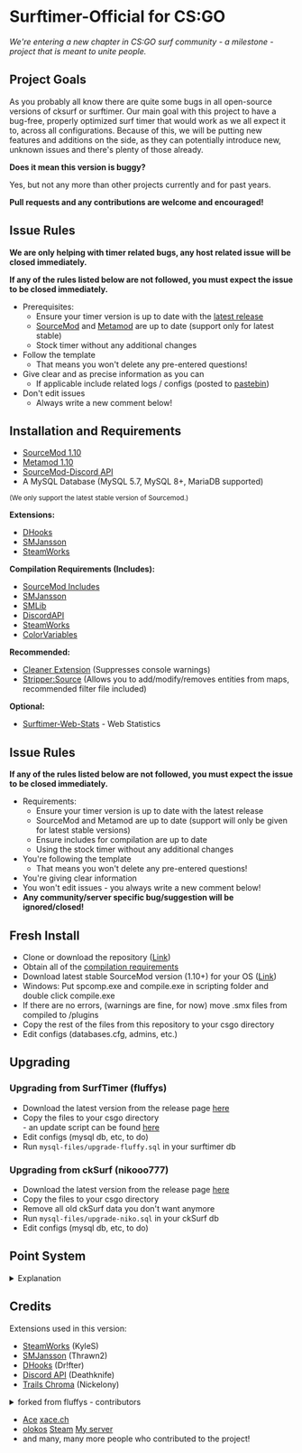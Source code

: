 # Surftimer-Official for CS:GO

_We're entering a new chapter in CS:GO surf community - a milestone - project that is meant to unite people._

## Project Goals

As you probably all know there are quite some bugs in all open-source versions of cksurf or surftimer.
Our main goal with this project to have a bug-free, properly optimized surf timer that would work as we all expect it to, across all configurations.
Because of this, we will be putting new features and additions on the side, as they can potentially introduce new, unknown issues and there's plenty of those already.

**Does it mean this version is buggy?**

Yes, but not any more than other projects currently and for past years.

**Pull requests and any contributions are welcome and encouraged!**

## Issue Rules

**We are only helping with timer related bugs, any host related issue will be closed immediately.**

**If any of the rules listed below are not followed, you must expect the issue to be closed immediately.**

- Prerequisites:
	- Ensure your timer version is up to date with the [latest release](https://github.com/surftimer/Surftimer-Official/releases/latest)
	- [SourceMod](https://www.sourcemod.net/downloads.php?branch=stable) and [Metamod](https://www.sourcemm.net/downloads.php/?branch=stable) are up to date (support only for latest stable)
	- Stock timer without any additional changes
- Follow the template
	- That means you won't delete any pre-entered questions!
- Give clear and as precise information as you can
	- If applicable include related logs / configs (posted to [pastebin](https://pastebin.com/))
- Don't edit issues 
	- Always write a new comment below!

## Installation and Requirements
* [SourceMod 1.10](https://www.sourcemod.net/downloads.php?branch=stable)
* [Metamod 1.10](https://www.sourcemm.net/downloads.php/?branch=stable)
* [SourceMod-Discord API](https://github.com/Deathknife/sourcemod-discord)
* A MySQL Database (MySQL 5.7, MySQL 8+, MariaDB supported)

<sup>(We only support the latest stable version of Sourcemod.)</sup>

**Extensions:**
* [DHooks](https://github.com/peace-maker/DHooks2/releases/latest)
* [SMJansson](https://forums.alliedmods.net/showthread.php?t=184604)
* [SteamWorks](https://forums.alliedmods.net/showthread.php?t=229556)

**Compilation Requirements (Includes):**
* [SourceMod Includes](https://www.sourcemod.net/downloads.php?branch=stable)
* [SMJansson](https://github.com/JoinedSenses/SourceMod-IncludeLibrary/blob/master/include/smjansson.inc)
* [SMLib](https://github.com/bcserv/smlib/tree/transitional_syntax)
* [DiscordAPI](https://github.com/Deathknife/sourcemod-discord)
* [SteamWorks](https://forums.alliedmods.net/showthread.php?t=229556)
* [ColorVariables](https://github.com/olokos/Chat-Processor/blob/master/scripting/include/colorvariables.inc)

**Recommended:**
* [Cleaner Extension](https://github.com/Accelerator74/Cleaner) (Suppresses console warnings)
* [Stripper:Source](https://forums.alliedmods.net/showthread.php?t=39439) (Allows you to add/modify/removes entities from maps, recommended filter file included)

**Optional:**
* [Surftimer-Web-Stats](https://github.com/KristianP26/Surftimer-Web-Stats) - Web Statistics

## Issue Rules

**If any of the rules listed below are not followed, you must expect the issue to be closed immediately.**

- Requirements:
	- Ensure your timer version is up to date with the latest release
	- SourceMod and Metamod are up to date (support will only be given for latest stable versions)
	- Ensure includes for compilation are up to date
	- Using the stock timer without any additional changes
- You're following the template
	- That means you won't delete any pre-entered questions!
- You're giving clear information
- You won't edit issues - you always write a new comment below!
- **Any community/server specific bug/suggestion will be ignored/closed!**

## Fresh Install

*   Clone or download the repository ([Link](https://github.com/olokos/Surftimer-olokos-public/archive/master.zip))
*   Obtain all of the [compilation requirements](https://github.com/olokos/Surftimer-olokos#installation-and-requirements)
*   Download latest stable SourceMod version (1.10+) for your OS ([Link](https://www.sourcemod.net/downloads.php?branch=stable))
*   Windows: Put spcomp.exe and compile.exe in scripting folder and double click compile.exe
*   If there are no errors, (warnings are fine, for now) move .smx files from compiled to /plugins
*   Copy the rest of the files from this repository to your csgo directory
*   Edit configs (databases.cfg, admins, etc.)

## Upgrading

### Upgrading from SurfTimer (fluffys)

*   Download the latest version from the release page [here](https://github.com/z4lab/z4lab-surftimer/releases/latest)
*   Copy the files to your csgo directory <br> - an update script can be found [here](https://github.com/z4lab/z4lab-surftimer/blob/master/scripts/upgrade_scripts/upgrade-fluffy.sh)
*   Edit configs (mysql db, etc, to do)
*   Run `mysql-files/upgrade-fluffy.sql` in your surftimer db

### Upgrading from ckSurf (nikooo777)

*   Download the latest version from the release page [here](https://github.com/z4lab/z4lab-surftimer/releases/latest)
*   Copy the files to your csgo directory
*   Remove all old ckSurf data you don't want anymore
*   Run `mysql-files/upgrade-niko.sql` in your ckSurf db
*   Edit configs (mysql db, etc, to do)


## Point System
<details>
  <summary>Explanation</summary> 
  
The points system has seen a massive overhaul from the original ckSurf; it is now a percentile tiered system. Points are now distributed in two ways: (1) map completion, and (2) map ranking. Map completion points will be given to all players who complete a specific and are dependent on the tier.
* Tier 1: 25
* Tier 2: 50
* Tier 3: 100
* Tier 4: 200
* Tier 5: 400
* Tier 6: 600
* Tier 7: 800
* Tier 8: 1000

Map ranking points are dependent upon the individuals ranking on the map. This is done firstly by calculation of the WR points for the map. WR points per tier are calculated as follows:
* Tier 1: WR = MAX(250, (58.5 + (1.75 * Number of Completes) / 6))
* Tier 2: WR = MAX(500, (82.15 + (2.8 * Number of Completes) / 5))
* Tier 3: WR = MAX(750, (117 + (3.5 * Number of Completes) / 4))
* Tier 4: WR = MAX(1000, (164.25 + (5.74 * Number of Completes) / 4))
* Tier 5: WR = MAX(1250, (234 + (7 * Number of Completes) / 4))
* Tier 6: WR = MAX(1500, (328 + (14 * Number of Completes) / 4))
* Tier 7: WR = MAX(1750, (420 + (21 * Number of Completes) / 4))
* Tier 8: WR = MAX(2000, (560 + (30 * Number of Completes) / 4))

Once the WR points are calculated the top 10 are points are calculated by multiplying the WR points by a factor. These factors are:
* Rank 2 = WR * 0.8
* Rank 3 = WR * 0.75
* Rank 4 = WR * 0.7
* Rank 5 = WR * 0.65
* Rank 6 = WR * 0.6
* Rank 7 = WR * 0.55
* Rank 8 = WR * 0.5
* Rank 9 = WR * 0.45
* Rank 10 = WR * 0.4

Players who are not in the top 10 but are above the 50th percentile in map ranking will be sorted into 5 groups – with each higher group giving proportionally more points. These groups and their point distribution are as follows:
* Group 1 (top 3.125%) = WR * 0.25
* Group 2 (top 6.25%) = (Group 1) / 1.5
* Group 3 (top 12.5%) = (Group 2) / 1.5
* Group 4 (top 25%) = (Group 3) / 1.5
* Group 5 (top 50%) = (Group 4) / 1.5

Take surf_aircontrol_nbv for example: (You can use sm_mi to see this menu)
<img src="http://puu.sh/ykaR8/7520a6b0d6.jpg" width="372" height="469" />

###### Credit to NDiamond for theory crafting this point system, I just implemented his idea
  
</details>

## Credits

Extensions used in this version:
*   [SteamWorks](https://forums.alliedmods.net/showthread.php?t=229556) (KyleS)
*   [SMJansson](https://forums.alliedmods.net/showthread.php?t=184604) (Thrawn2)
*   [DHooks](https://forums.alliedmods.net/showthread.php?t=180114) (Dr!fter)
*   [Discord API](https://github.com/Deathknife/sourcemod-discord) (Deathknife)
*   [Trails Chroma](https://github.com/Nickelony/Trails-Chroma) (Nickelony)
<details>
  <summary>forked from fluffys - contributors</summary> 
  
*   Jonitaikaponi - Original ckSurf creator
*   sneaK
*   nikooo777 - ckSurf 1.19 Fork
*   fluffys
*   Jakeey802
*   Grandpa Goose
  
</details>

*	[Ace](https://github.com/13ace37) [xace.ch](https://xace.ch)
*	[olokos](https://github.com/olokos) [Steam](https://steamcommunity.com/id/olokos/) [My server](https://kiepownica.pl/)
*	and many, many more people who contributed to the project!

